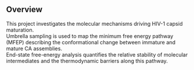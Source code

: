 ## Overview

This project investigates the molecular mechanisms driving HIV-1 capsid maturation.  
Umbrella sampling is used to map the minimum free energy pathway (MFEP) describing the conformational change between immature and mature CA assemblies.  
End-state free-energy analysis quantifies the relative stability of molecular intermediates and the thermodynamic barriers along this pathway.  

